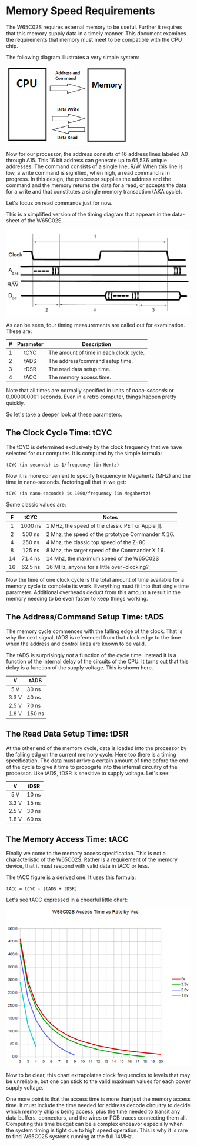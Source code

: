 # Memory Speed Requirements

The W65C02S requires external memory to be useful. Further it requires that
this memory supply data in a timely manner. This document examines the
requirements that memory must meet to be compatible with the CPU chip.

The following diagram illustrates a very simple system:

![A very simple system](./simplified_memory.png)

Now for our processor, the address consists of 16 address lines labeled A0
through A15. This 16 bit address can generate up to 65,536 unique addresses.
The command consists of a single line, R/W. When this line is low, a write
command is signified, when high, a read command is in progress. In this
design, the processor supplies the address and the command and the memory
returns the data for a read, or accepts the data for a write and that constitutes
a single memory transaction (AKA cycle).

Let's focus on read commands just for now.

This is a simplified version of the timing diagram that appears in the
data-sheet of the W65C02S.

![Read Timing](./read_timing_v2.png)

As can be seen, four timing measurements are called out for examination. These
are:

| \#  | Parameter | Description
|:---:|:---------:|---------------------
| 1   |  tCYC     | The amount of time in each clock cycle.
| 2   |  tADS     | The address/command setup time.
| 3   |  tDSR     | The read data setup time.
| 4   |  tACC     | The memory access time.

Note that all times are normally specified in units of _nano-seconds_ or
0.000000001 seconds. Even in a retro computer, things happen pretty quickly.

So let's take a deeper look at these parameters.

## The Clock Cycle Time: tCYC

The tCYC is determined exclusively by the clock frequency that we have
selected for our computer. It is computed by the simple formula:

    tCYC (in seconds) is 1/frequency (in Hertz)

Now it is more convenient to specify frequency in Megahertz (MHz) and the time
in nano-seconds. factoring all that in we get:

    tCYC (in nano-seconds) is 1000/frequency (in Megahertz)


Some classic values are:

 F   |  tCYC   | Notes
:---:|:-------:|-------
 1   | 1000 ns | 1 MHz, the speed of the classic PET or Apple \]\[.
 2   |  500 ns | 2 Mhz, the speed of the prototype Commander X 16.
 4   |  250 ns | 4 Mhz, the classic top speed of the Z-80.
 8   |  125 ns | 8 Mhz, the target speed of the  Commander X 16.
 14  | 71.4 ns | 14 Mhz, the maximum speed of the W65C02S
 16  | 62.5 ns | 16 MHz, anyone for a little over-clocking?

Now the time of one clock cycle is the total amount of time available for a
memory cycle to complete its work. Everything must fit into that single time
parameter. Additional overheads deduct from this amount a result in the
memory needing to be even faster to keep things working.

## The Address/Command Setup Time: tADS

The memory cycle commences with the falling edge of the clock. That is why the
next signal, tADS is referenced from that clock edge to the time when the
address and control lines are known to be valid.

The tADS is surprisingly _not_ a function of the cycle time. Instead it is a
function of the internal delay of the circuits of the CPU. It turns out that
this delay is a function of the supply voltage. This is shown here.

   V   | tADS
:-----:|-------
 5 V   | 30 ns
 3.3 V | 40 ns
 2.5 V | 70 ns
 1.8 V | 150 ns

 ## The Read Data Setup Time: tDSR

At the other end of the memory cycle, data is loaded into the processor by the
falling edg on the current memory cycle. Here too there is a timing
specification. The data must arrive a certain amount of time before the end
of the cycle to give it time to propogate into the internal circuitry of the
processor. Like tADS, tDSR is snesitive to supply voltage. Let's see:

   V   | tDSR
:-----:|-------
 5 V   | 10 ns
 3.3 V | 15 ns
 2.5 V | 30 ns
 1.8 V | 60 ns

## The Memory Access Time: tACC

Finally we come to the memory access specification. This is not a
characteristic of the W65C02S. Rather is a requirement of the memory device,
that it must respond with valid data in tACC or less.

The tACC figure is a derived one. It uses this formula:

    tACC = tCYC - (tADS + tDSR)

Let's see tACC expressed in a cheerful little chart:

![Access Time](./access_time.png)

Now to be clear, this chart extrapolates clock frequencies to levels that may
be unreliable, but one can stick to the valid maximum values for each power
supply voltage.

One more point is that the access time is more than just the memory access
time. It must include the time needed for address decode circuitry to decide
which memory chip is being access, plus the time needed to transit any data
buffers, connectors, and the wires or PCB traces connecting them all.
Computing this time budget can be a complex endeavor especially when the
system timing is tight due to high speed operation. This is why it is rare to
find W65C02S systems running at the full 14MHz.
